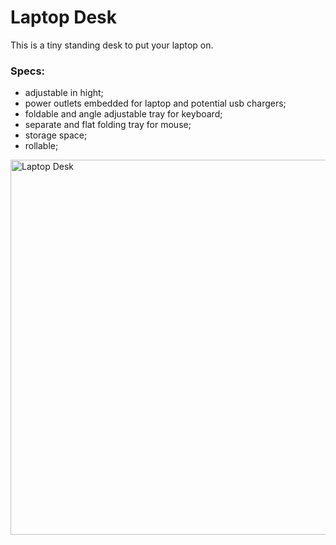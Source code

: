 # Laptop Desk

This is a tiny standing desk to put your laptop on.<br>

### Specs:
- adjustable in hight;
- power outlets embedded for laptop and potential usb chargers;
- foldable and angle adjustable tray for keyboard;
- separate and flat folding tray for mouse;
- storage space;
- rollable;


<img src="LaptopDesk.jpg" alt="Laptop Desk" width="600">
